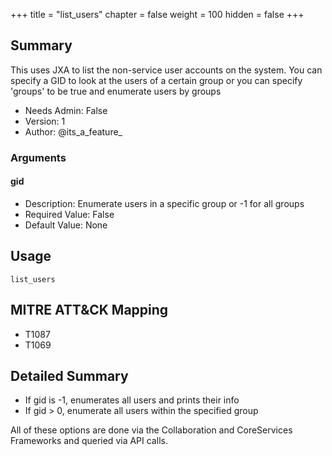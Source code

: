 +++
title = "list_users"
chapter = false
weight = 100
hidden = false
+++

## Summary

This uses JXA to list the non-service user accounts on the system. You can specify a GID to look at the users of a certain group or you can specify 'groups' to be true and enumerate users by groups 
- Needs Admin: False  
- Version: 1  
- Author: @its_a_feature_  

### Arguments

#### gid

- Description:  Enumerate users in a specific group or -1 for all groups
- Required Value: False  
- Default Value: None  

## Usage

```
list_users
```

## MITRE ATT&CK Mapping

- T1087  
- T1069  
## Detailed Summary

- If gid is -1, enumerates all users and prints their info
- If gid > 0, enumerate all users within the specified group 

All of these options are done via the Collaboration and CoreServices Frameworks and queried via API calls.
